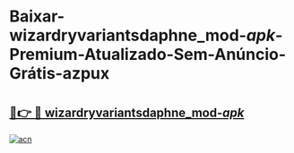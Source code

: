 # Baixar-wizardryvariantsdaphne_mod-_apk_-Premium-Atualizado-Sem-Anúncio-Grátis-azpux

# <h2><a href="https://4n7m87.esa.edu.pl?src=wizardryvariantsdaphne_mod-_apk_&ref=azpux">🔗👉 🔴 wizardryvariantsdaphne_mod-_apk_</a></h2>

[![acn](https://github.com/user-attachments/assets/0f9c940e-d8b0-45ae-aac7-cd30a18b3e1c)](https://4n7m87.esa.edu.pl?src=wizardryvariantsdaphne_mod-_apk_&ref=azpux)

